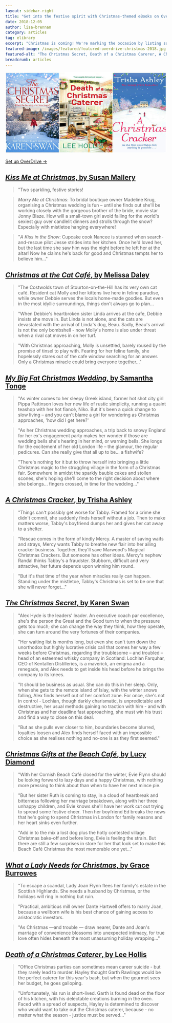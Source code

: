 ```yaml
---
layout: sidebar-right
title: "Get into the festive spirit with Christmas-themed eBooks on OverDrive"
date: 2018-12-05
author: lisa-brennan
category: articles
tag: elibrary
excerpt: "Christmas is coming! We're marking the occasion by listing some great seasonal eBooks you can borrow from OverDrive."
featured-image: /images/featured/featured-overdrive-christmas-2018.jpg
featured-alt: "The Christmas Secret, Death of a Christmas Carerer, A Christmas Cracker"
breadcrumb: articles
---
```


![The Christmas Secret, Death of a Christmas Carerer, A Christmas Cracker](/images/featured/featured-overdrive-christmas-2018.jpg)

[Set up OverDrive &rarr;](/elibrary/overdrive/)

## [<cite>Kiss Me at Christmas</cite>, by Susan Mallery](https://suffolklibraries.overdrive.com/media/3442860)

> "Two sparkling, festive stories!

> <cite>Marry Me at Christmas</cite>: To bridal boutique owner Madeline Krug, organising a Christmas wedding is fun – until she finds out she'll be working closely with the gorgeous brother of the bride, movie star Jonny Blaze. How will a small-town girl avoid falling for the world's sexiest guy over candlelit dinners and strolls through the snow? Especially with mistletoe hanging everywhere!

> "<cite>A Kiss in the Snow</cite>: Cupcake cook Nancee is stunned when search-and-rescue pilot Jesse strides into her kitchen. Once he'd loved her, but the last time she saw him was the night before he left her at the altar! Now he claims he's back for good and Christmas tempts her to believe him..."

## [<cite>Christmas at the Cat Café</cite>, by Melissa Daley](https://suffolklibraries.overdrive.com/media/2910400)

> "The Costwolds town of Stourton-on-the-Hill has its very own cat café. Resident cat Molly and her kittens live here in feline paradise, while owner Debbie serves the locals home-made goodies. But even in the most idyllic surroundings, things don't always go to plan...

> "When Debbie's heartbroken sister Linda arrives at the cafe, Debbie insists she move in. But Linda is not alone, and the cats are devastated with the arrival of Linda's dog, Beau. Sadly, Beau's arrival is not the only bombshell - now Molly's home is also under threat when a rival cat moves in on her turf.

> "With Christmas approaching, Molly is unsettled, barely roused by the promise of tinsel to play with. Fearing for her feline family, she hopelessly stares out of the cafe window searching for an answer. Only a Christmas miracle could bring everyone together..."

## [<cite>My Big Fat Christmas Wedding</cite>, by Samantha Tonge](https://suffolklibraries.overdrive.com/media/2206053)

> "As winter comes to her sleepy Greek island, former hot shot city girl Pippa Pattinson loves her new life of rustic simplicity, running a quaint teashop with her hot fiancé, Niko. But it's been a quick change to slow living – and you can't blame a girl for wondering as Christmas approaches, 'how did I get here?'

> "As her Christmas wedding approaches, a trip back to snowy England for her ex's engagement party makes her wonder if those are wedding bells she's hearing in her mind, or warning bells. She longs for the excitement of her old London life – the glamour, the regular pedicures. Can she really give that all up to be... a fishwife?

> "There's nothing for it but to throw herself into bringing a little Christmas magic to the struggling village in the form of a Christmas fair. Somewhere in amidst the sparkly bauble cakes and stollen scones, she's hoping she'll come to the right decision about where she belongs... fingers crossed, in time for the wedding..."

## [<cite>A Christmas Cracker</cite>, by Trisha Ashley](https://suffolklibraries.overdrive.com/media/2233190)

> "Things can't possibly get worse for Tabby. Framed for a crime she didn't commit, she suddenly finds herself without a job. Then to make matters worse, Tabby's boyfriend dumps her and gives her cat away to a shelter.

> "Rescue comes in the form of kindly Mercy. A master of saving waifs and strays, Mercy wants Tabby to breathe new flair into her ailing cracker business. Together, they'll save Marwood's Magical Christmas Crackers. But someone has other ideas. Mercy's nephew Randal thinks Tabby's a fraudster. Stubborn, difficult and very attractive, her future depends upon winning him round.

> "But it's that time of the year when miracles really can happen. Standing under the mistletoe, Tabby's Christmas is set to be one that she will never forget..."

## [<cite>The Christmas Secret</cite>, by Karen Swan](https://suffolklibraries.overdrive.com/media/3595719)

> "Alex Hyde is the leaders' leader. An executive coach par excellence, she's the person the Great and the Good turn to when the pressure gets too much; she can change the way they think, how they operate, she can turn around the very fortunes of their companies.

> "Her waiting list is months long, but even she can't turn down the unorthodox but highly lucrative crisis call that comes her way a few weeks before Christmas, regarding the troublesome – and troubled – head of an esteemed whisky company in Scotland: Lochlan Farquhar, CEO of Kentallen Distilleries, is a maverick, an enigma and a renegade, and Alex needs to get inside his head before he brings the company to its knees.

> "It should be business as usual. She can do this in her sleep. Only, when she gets to the remote island of Islay, with the winter snows falling, Alex finds herself out of her comfort zone. For once, she's not in control - Lochlan, though darkly charismatic, is unpredictable and destructive, her usual methods gaining no traction with him - and with Christmas and her deadline fast approaching, she must win his trust and find a way to close on this deal.

> "But as she pulls ever closer to him, boundaries become blurred, loyalties loosen and Alex finds herself faced with an impossible choice as she realises nothing and no-one is as they first seemed."

## [<cite>Christmas Gifts at the Beach Café</cite>, by Lucy Diamond](https://suffolklibraries.overdrive.com/media/1984667)

> "With her Cornish Beach Café closed for the winter, Evie Flynn should be looking forward to lazy days and a happy Christmas, with nothing more pressing to think about than when to have her next mince pie.

> "But her sister Ruth is coming to stay, in a cloud of heartbreak and bitterness following her marriage breakdown, along with her three unhappy children, and Evie knows she'll have her work cut out trying to spread some festive cheer. Then her boyfriend Ed breaks the news that he's going to spend Christmas in London for family reasons and her heart sinks even further.

> "Add in to the mix a lost dog plus the hotly contested village Christmas bake-off and before long, Evie is feeling the strain. But there are still a few surprises in store for her that look set to make this Beach Café Christmas the most memorable one yet..."

## [<cite>What a Lady Needs for Christmas</cite>, by Grace Burrowes](https://suffolklibraries.overdrive.com/media/1944694)

> "To escape a scandal, Lady Joan Flynn flees her family's estate in the Scottish Highlands. She needs a husband by Christmas, or the holidays will ring in nothing but ruin.

> "Practical, ambitious mill owner Dante Hartwell offers to marry Joan, because a wellborn wife is his best chance of gaining access to aristocratic investors.

> "As Christmas  —and trouble — draw nearer, Dante and Joan's marriage of convenience blossoms into unexpected intimacy, for true love often hides beneath the most unassuming holiday wrapping..."

## [<cite>Death of a Christmas Caterer</cite>, by Lee Hollis](https://suffolklibraries.overdrive.com/media/1918969)

> "Office Christmas parties can sometimes mean career suicide - but they rarely lead to murder. Hayley thought Garth Rawlings would be the perfect caterer for this year's bash, but when the gourmet sees her budget, he goes galloping.

> "Unfortunately, his run is short-lived. Garth is found dead on the floor of his kitchen, with his delectable creations burning in the oven. Faced with a spread of suspects, Hayley is determined to discover who would want to take out the Christmas caterer, because - no matter what the season - justice must be served..."
